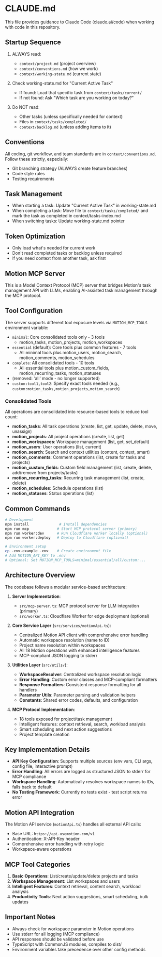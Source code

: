 # CLAUDE.md

This file provides guidance to Claude Code (claude.ai/code) when working with code in this repository.

## Startup Sequence
1. ALWAYS read:
   - `context/project.md` (project overview)
   - `context/conventions.md` (how we work)
   - `context/working-state.md` (current state)

2. Check working-state.md for "Current Active Task"
   - If found: Load that specific task from `context/tasks/current/`
   - If not found: Ask "Which task are you working on today?"

3. Do NOT read:
   - Other tasks (unless specifically needed for context)
   - Files in `context/tasks/completed/`
   - `context/backlog.md` (unless adding items to it)

## Conventions
All coding, git workflow, and team standards are in `context/conventions.md`.
Follow these strictly, especially:
- Git branching strategy (ALWAYS create feature branches)
- Code style rules
- Testing requirements

## Task Management
- When starting a task: Update "Current Active Task" in working-state.md
- When completing a task: Move file to `context/tasks/completed/` and mark the task as completed in context/tasks-index.md
- When switching tasks: Update working-state.md pointer

## Token Optimization
- Only load what's needed for current work
- Don't read completed tasks or backlog unless required
- If you need context from another task, ask first


## Motion MCP Server

This is a Model Context Protocol (MCP) server that bridges Motion's task management API with LLMs, enabling AI-assisted task management through the MCP protocol.

## Tool Configuration

The server supports different tool exposure levels via `MOTION_MCP_TOOLS` environment variable:

- `minimal`: Core consolidated tools only - 3 tools
  - motion_tasks, motion_projects, motion_workspaces
- `essential` (default): Core tools plus common features - 7 tools  
  - All minimal tools plus motion_users, motion_search, motion_comments, motion_schedules
- `complete`: All consolidated tools - 10 tools
  - All essential tools plus motion_custom_fields, motion_recurring_tasks, motion_statuses  
- (removed: 'all' mode - no longer supported)
- `custom:tool1,tool2`: Specify exact tools needed (e.g., `custom:motion_tasks,motion_projects,motion_search`)

### Consolidated Tools

All operations are consolidated into resource-based tools to reduce tool count:

- **motion_tasks**: All task operations (create, list, get, update, delete, move, unassign)
- **motion_projects**: All project operations (create, list, get)
- **motion_workspaces**: Workspace management (list, get, set_default)
- **motion_users**: User operations (list, current)
- **motion_search**: Search and context utilities (content, context, smart)
- **motion_comments**: Comment operations (list, create for tasks and projects)
- **motion_custom_fields**: Custom field management (list, create, delete, add/remove from projects/tasks)
- **motion_recurring_tasks**: Recurring task management (list, create, delete)
- **motion_schedules**: Schedule operations (list)
- **motion_statuses**: Status operations (list)

## Common Commands

```bash
# Development
npm install              # Install dependencies
npm run mcp             # Start MCP protocol server (primary)
npm run worker:dev      # Run Cloudflare Worker locally (optional)
npm run worker:deploy   # Deploy to Cloudflare (optional)

# Environment setup
cp .env.example .env    # Create environment file
# Add MOTION_API_KEY to .env
# Optional: Set MOTION_MCP_TOOLS=minimal/essential/all/custom:...
```

## Architecture Overview

The codebase follows a modular service-based architecture:

1. **Server Implementation**:
   - `src/mcp-server.ts`: MCP protocol server for LLM integration (primary)
   - `src/worker.ts`: Cloudflare Worker for edge deployment (optional)

2. **Core Service Layer** (`src/services/motionApi.ts`):
   - Centralized Motion API client with comprehensive error handling
   - Automatic workspace resolution (name to ID)
   - Project name resolution within workspaces
   - All 18 Motion operations with enhanced intelligence features
   - MCP-compliant JSON logging to stderr

3. **Utilities Layer** (`src/utils/`):
   - **WorkspaceResolver**: Centralized workspace resolution logic
   - **Error Handling**: Custom error classes and MCP-compliant formatters
   - **Response Formatters**: Consistent response formatting for all handlers
   - **Parameter Utils**: Parameter parsing and validation helpers
   - **Constants**: Shared error codes, defaults, and configuration

4. **MCP Protocol Implementation**:
   - 18 tools exposed for project/task management
   - Intelligent features: context retrieval, search, workload analysis
   - Smart scheduling and next action suggestions
   - Project template creation

## Key Implementation Details

- **API Key Configuration**: Supports multiple sources (env vars, CLI args, config file, interactive prompt)
- **Error Handling**: All errors are logged as structured JSON to stderr for MCP compliance
- **Workspace Handling**: Automatically resolves workspace names to IDs, falls back to default
- **No Testing Framework**: Currently no tests exist - test script returns error

## Motion API Integration

The Motion API service (`motionApi.ts`) handles all external API calls:
- Base URL: `https://api.usemotion.com/v1`
- Authentication: X-API-Key header
- Comprehensive error handling with retry logic
- Workspace-aware operations

## MCP Tool Categories

1. **Basic Operations**: List/create/update/delete projects and tasks
2. **Workspace Management**: List workspaces and users
3. **Intelligent Features**: Context retrieval, content search, workload analysis
4. **Productivity Tools**: Next action suggestions, smart scheduling, bulk updates

## Important Notes

- Always check for workspace parameter in Motion operations
- Use stderr for all logging (MCP compliance)
- API responses should be validated before use
- TypeScript with CommonJS modules, compiles to dist/
- Environment variables take precedence over other config methods

